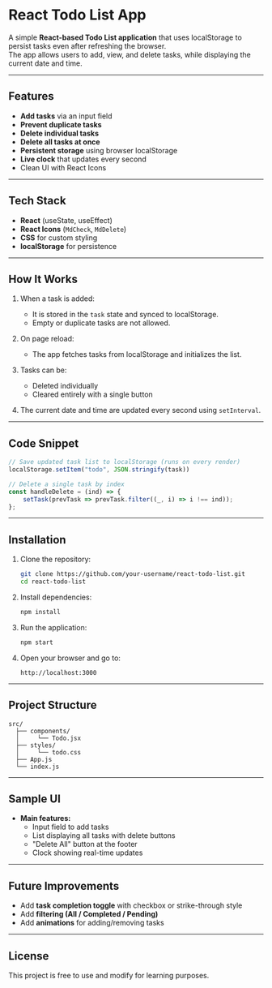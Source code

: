 # React Todo List App

A simple **React-based Todo List application** that uses localStorage to persist tasks even after refreshing the browser.  
The app allows users to add, view, and delete tasks, while displaying the current date and time.

---

## Features

- **Add tasks** via an input field  
- **Prevent duplicate tasks**  
- **Delete individual tasks**  
- **Delete all tasks at once**  
- **Persistent storage** using browser localStorage  
- **Live clock** that updates every second  
- Clean UI with React Icons  

---

## Tech Stack

- **React** (useState, useEffect)  
- **React Icons** (`MdCheck`, `MdDelete`)  
- **CSS** for custom styling  
- **localStorage** for persistence  

---

## How It Works

1. When a task is added:
   - It is stored in the `task` state and synced to localStorage.
   - Empty or duplicate tasks are not allowed.

2. On page reload:
   - The app fetches tasks from localStorage and initializes the list.

3. Tasks can be:
   - Deleted individually
   - Cleared entirely with a single button

4. The current date and time are updated every second using `setInterval`.

---

## Code Snippet

```javascript
// Save updated task list to localStorage (runs on every render)
localStorage.setItem("todo", JSON.stringify(task))

// Delete a single task by index
const handleDelete = (ind) => {
    setTask(prevTask => prevTask.filter((_, i) => i !== ind));
};
```

---

## Installation

1. Clone the repository:
   ```bash
   git clone https://github.com/your-username/react-todo-list.git
   cd react-todo-list
   ```
2. Install dependencies:
   ```bash
   npm install
   ```
3. Run the application:
   ```bash
   npm start
   ```
4. Open your browser and go to:
   ```
   http://localhost:3000
   ```

---

## Project Structure

```
src/
  ├── components/
  │     └── Todo.jsx
  ├── styles/
  │     └── todo.css
  ├── App.js
  └── index.js
```

---

## Sample UI

- **Main features:**
  - Input field to add tasks  
  - List displaying all tasks with delete buttons  
  - "Delete All" button at the footer  
  - Clock showing real-time updates  

---

## Future Improvements

- Add **task completion toggle** with checkbox or strike-through style  
- Add **filtering (All / Completed / Pending)**  
- Add **animations** for adding/removing tasks  

---

## License

This project is free to use and modify for learning purposes.
